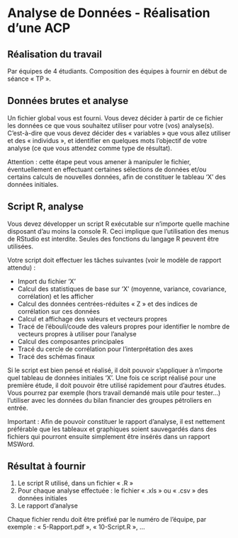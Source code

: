 
# Analyse de Données - Réalisation d’une ACP

## Réalisation du travail

Par équipes de 4 étudiants.
Composition des équipes à fournir en début de séance « TP ».


## Données brutes et analyse

Un fichier global vous est fourni.
Vous devez décider à partir de ce fichier les données ce que vous souhaitez utiliser pour votre (vos) analyse(s). C’est-à-dire que vous devez décider des « variables » que vous allez utiliser et des « individus », et identifier en quelques mots l’objectif de votre analyse (ce que vous attendez comme type de résultat).

Attention : cette étape peut vous amener à manipuler le fichier, éventuellement en effectuant certaines sélections de données et/ou certains calculs de nouvelles données, afin de constituer le tableau ‘X’ des données initiales.


## Script R, analyse

Vous devez développer un script R exécutable sur n’importe quelle machine disposant d’au moins la console R.
Ceci implique que l’utilisation des menus de RStudio est interdite. Seules des fonctions du langage R peuvent être utilisées.

Votre script doit effectuer les tâches suivantes (voir le modèle de rapport attendu) :
-	Import du fichier ‘X’
-	Calcul des statistiques de base sur ‘X’ (moyenne, variance, covariance, corrélation) et les afficher
-	Calcul des données centrées-réduites « Z » et des indices de corrélation sur ces données
-	Calcul et affichage des valeurs et vecteurs propres
-	Tracé de l’ébouli/coude des valeurs propres pour identifier le nombre de vecteurs propres à utiliser pour l’analyse
-	Calcul des composantes principales
-	Tracé du cercle de corrélation pour l’interprétation des axes
-	Tracé des schémas finaux

Si le script est bien pensé et réalisé, il doit pouvoir s’appliquer à n’importe quel tableau de données initiales ‘X’. Une fois ce script réalisé pour une première étude, il doit pouvoir être utilisé rapidement pour d’autres études.
Vous pourrez par exemple (hors travail demandé mais utile pour tester…) l’utiliser avec les données du bilan financier des groupes pétroliers en entrée.

Important :
Afin de pouvoir constituer le rapport d’analyse, il est nettement préférable que les tableaux et graphiques soient sauvegardés dans des fichiers qui pourront ensuite simplement être insérés dans un rapport MSWord.


## Résultat à fournir

1)	Le script R utilisé, dans un fichier « .R »
2)	Pour chaque analyse effectuée : le fichier « .xls » ou « .csv » des données initiales
3)	Le rapport d’analyse

Chaque fichier rendu doit être préfixé par le numéro de l’équipe, par exemple :
« 5-Rapport.pdf », « 10-Script.R », …
